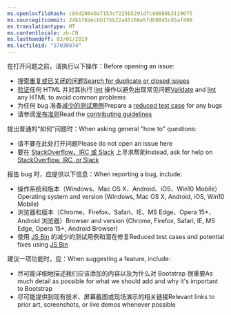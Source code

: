 ```yaml
---
ms.openlocfilehash: c85d20040a7153cf225b5291dfc80880b3119675
ms.sourcegitcommit: 24b1f6decbb17bb22a45166e5fdb0845c65af498
ms.translationtype: MT
ms.contentlocale: zh-CN
ms.lasthandoff: 03/01/2019
ms.locfileid: "57030874"
---
```

<span data-ttu-id="db17e-101">在打开问题之前，请执行以下操作：</span><span class="sxs-lookup"><span data-stu-id="db17e-101">Before opening an issue:</span></span>

- [<span data-ttu-id="db17e-102">搜索重复或已关闭的问题</span><span class="sxs-lookup"><span data-stu-id="db17e-102">Search for duplicate or closed issues</span></span>](https://github.com/twbs/bootstrap/issues?utf8=%E2%9C%93&q=is%3Aissue)
- <span data-ttu-id="db17e-103">[验证](http://validator.w3.org/nu/)任何 HTML 并对其执行 [lint](https://github.com/twbs/bootlint#in-the-browser) 操作以避免出现常见问题</span><span class="sxs-lookup"><span data-stu-id="db17e-103">[Validate](http://validator.w3.org/nu/) and [lint](https://github.com/twbs/bootlint#in-the-browser) any HTML to avoid common problems</span></span>
- <span data-ttu-id="db17e-104">为任何 bug 准备[减少的测试用例](https://css-tricks.com/reduced-test-cases/)</span><span class="sxs-lookup"><span data-stu-id="db17e-104">Prepare a [reduced test case](https://css-tricks.com/reduced-test-cases/) for any bugs</span></span>
- <span data-ttu-id="db17e-105">请参阅[发布准则](https://github.com/twbs/bootstrap/blob/master/CONTRIBUTING.md)</span><span class="sxs-lookup"><span data-stu-id="db17e-105">Read the [contributing guidelines](https://github.com/twbs/bootstrap/blob/master/CONTRIBUTING.md)</span></span>

<span data-ttu-id="db17e-106">提出普通的“如何”问题时：</span><span class="sxs-lookup"><span data-stu-id="db17e-106">When asking general "how to" questions:</span></span>

- <span data-ttu-id="db17e-107">请不要在此处打开问题</span><span class="sxs-lookup"><span data-stu-id="db17e-107">Please do not open an issue here</span></span>
- <span data-ttu-id="db17e-108">要在 [StackOverflow、IRC 或 Slack](https://github.com/twbs/bootstrap/blob/master/README.md#community) 上寻求帮助</span><span class="sxs-lookup"><span data-stu-id="db17e-108">Instead, ask for help on [StackOverflow, IRC, or Slack](https://github.com/twbs/bootstrap/blob/master/README.md#community)</span></span>

<span data-ttu-id="db17e-109">报告 bug 时，应提供以下信息：</span><span class="sxs-lookup"><span data-stu-id="db17e-109">When reporting a bug, include:</span></span>

- <span data-ttu-id="db17e-110">操作系统和版本（Windows、Mac OS X、Android、iOS、Win10 Mobile）</span><span class="sxs-lookup"><span data-stu-id="db17e-110">Operating system and version (Windows, Mac OS X, Android, iOS, Win10 Mobile)</span></span>
- <span data-ttu-id="db17e-111">浏览器和版本（Chrome、Firefox、Safari、IE、MS Edge、Opera 15+、 Android 浏览器）</span><span class="sxs-lookup"><span data-stu-id="db17e-111">Browser and version (Chrome, Firefox, Safari, IE, MS Edge, Opera 15+, Android Browser)</span></span>
- <span data-ttu-id="db17e-112">使用 [JS Bin](https://jsbin.com) 的减少的测试用例和潜在修复</span><span class="sxs-lookup"><span data-stu-id="db17e-112">Reduced test cases and potential fixes using [JS Bin](https://jsbin.com)</span></span>

<span data-ttu-id="db17e-113">建议一项功能时，应：</span><span class="sxs-lookup"><span data-stu-id="db17e-113">When suggesting a feature, include:</span></span>

- <span data-ttu-id="db17e-114">尽可能详细地描述我们应该添加的内容以及为什么对 Bootstrap 很重要</span><span class="sxs-lookup"><span data-stu-id="db17e-114">As much detail as possible for what we should add and why it's important to Bootstrap</span></span>
- <span data-ttu-id="db17e-115">尽可能提供到现有技术、屏幕截图或现场演示的相关链接</span><span class="sxs-lookup"><span data-stu-id="db17e-115">Relevant links to prior art, screenshots, or live demos whenever possible</span></span>
